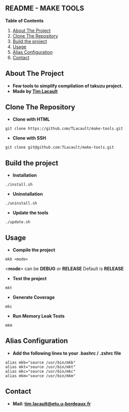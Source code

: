 README - MAKE TOOLS
-----------------------

**Table of Contents**
1. [About The Project](#about-the-project)
2. [Clone The Repository](#clone-the-repository)
3. [Build the project](#build-the-project)
4. [Usage](#usage)
5. [Alias Configuration](#alias-configuration)
6. [Contact](#contact)

## About The Project
* **Few tools to simplify compilation of takuzu project.**
* **Made by [Tim Lacault](https://github.com/TLacault)**

## Clone The Repository
* **Clone with HTML**

```
git clone https://github.com/TLacault/make-tools.git
```

* **Clone with SSH**

```
git clone git@github.com:TLacault/make-tools.git
```

## Build the project

* **Installation**
```
./install.sh
```

* **Uninstallation**
```
./uninstall.sh
```

* **Update the tools**
```
./update.sh
```

## Usage

* **Compile the project**
```
mkb <mode>
```
<**mode**> can be **DEBUG** or **RELEASE**
Default is **RELEASE**

* **Test the project**
```
mkt
```

* **Generate Coverage**
```
mkc
```

* **Run Memory Leak Tests**
```
mkm
```

## Alias Configuration

* **Add the following lines to your .bashrc / .zshrc file**

```
alias mkb="source /usr/bin/mkb"
alias mkt="source /usr/bin/mkt"
alias mkc="source /usr/bin/mkc"
alias mkm="source /usr/bin/mkm"
```

## Contact
* **Mail: tim.lacault@etu.u-bordeaux.fr**